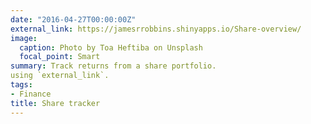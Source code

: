 ```yaml
---
date: "2016-04-27T00:00:00Z"
external_link: https://jamesrrobbins.shinyapps.io/Share-overview/
image:
  caption: Photo by Toa Heftiba on Unsplash
  focal_point: Smart
summary: Track returns from a share portfolio. 
using `external_link`.
tags:
- Finance
title: Share tracker
---
```

